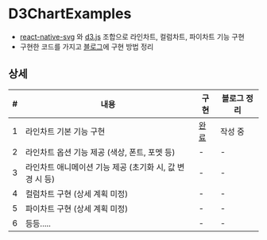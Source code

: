 # D3ChartExamples

- [react-native-svg](https://github.com/software-mansion/react-native-svg) 와 [d3.js](https://d3js.org/) 조합으로 라인차트, 컬럼차트, 파이차트 기능 구현
- 구현한 코드를 가지고 [블로그](https://ricale.kr/blog/)에 구현 방법 정리

## 상세

| #   | 내용                                                     | 구현                                                     | 블로그 정리 |
| --- | -------------------------------------------------------- | -------------------------------------------------------- | ----------- |
| 1   | 라인차트 기본 기능 구현                                  | [완료](https://github.com/ricale/D3ChartExamples/pull/1) | 작성 중     |
| 2   | 라인차트 옵션 기능 제공 (색상, 폰트, 포멧 등)            | -                                                        | -           |
| 3   | 라인차트 애니메이션 기능 제공 (초기화 시, 값 변경 시 등) | -                                                        | -           |
| 4   | 컬럼차트 구현 (상세 계획 미정)                           | -                                                        | -           |
| 5   | 파이차트 구현 (상세 계획 미정)                           | -                                                        | -           |
| 6   | 등등.....                                                | -                                                        | -           |
